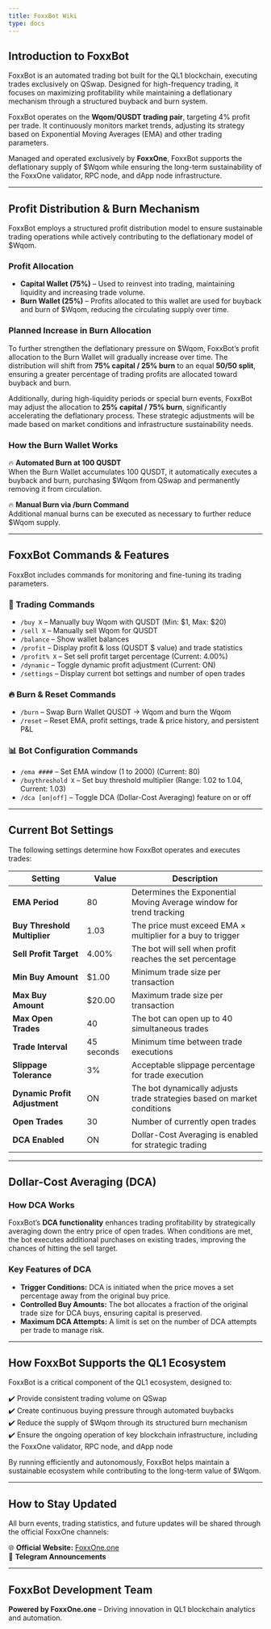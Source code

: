 ```yaml
---
title: FoxxBot Wiki  
type: docs
---
```

## Introduction to FoxxBot

FoxxBot is an automated trading bot built for the QL1 blockchain, executing trades exclusively on QSwap. Designed for high-frequency trading, it focuses on maximizing profitability while maintaining a deflationary mechanism through a structured buyback and burn system.

FoxxBot operates on the **Wqom/QUSDT trading pair**, targeting 4% profit per trade. It continuously monitors market trends, adjusting its strategy based on Exponential Moving Averages (EMA) and other trading parameters.

Managed and operated exclusively by **FoxxOne**, FoxxBot supports the deflationary supply of $Wqom while ensuring the long-term sustainability of the FoxxOne validator, RPC node, and dApp node infrastructure.

---

## Profit Distribution & Burn Mechanism

FoxxBot employs a structured profit distribution model to ensure sustainable trading operations while actively contributing to the deflationary model of $Wqom.

### Profit Allocation

- **Capital Wallet (75%)** – Used to reinvest into trading, maintaining liquidity and increasing trade volume.
- **Burn Wallet (25%)** – Profits allocated to this wallet are used for buyback and burn of $Wqom, reducing the circulating supply over time.

### Planned Increase in Burn Allocation

To further strengthen the deflationary pressure on $Wqom, FoxxBot’s profit allocation to the Burn Wallet will gradually increase over time. The distribution will shift from **75% capital / 25% burn** to an equal **50/50 split**, ensuring a greater percentage of trading profits are allocated toward buyback and burn.

Additionally, during high-liquidity periods or special burn events, FoxxBot may adjust the allocation to **25% capital / 75% burn**, significantly accelerating the deflationary process. These strategic adjustments will be made based on market conditions and infrastructure sustainability needs.

### How the Burn Wallet Works

🔥 **Automated Burn at 100 QUSDT**  
When the Burn Wallet accumulates 100 QUSDT, it automatically executes a buyback and burn, purchasing $Wqom from QSwap and permanently removing it from circulation.

🔥 **Manual Burn via /burn Command**  
Additional manual burns can be executed as necessary to further reduce $Wqom supply.

---

## FoxxBot Commands & Features

FoxxBot includes commands for monitoring and fine-tuning its trading parameters.

### 🤖 Trading Commands

- `/buy X` – Manually buy Wqom with QUSDT (Min: $1, Max: $20)
- `/sell X` – Manually sell Wqom for QUSDT
- `/balance` – Show wallet balances
- `/profit` – Display profit & loss (QUSDT $ value) and trade statistics
- `/profit% X` – Set sell profit target percentage (Current: 4.00%)
- `/dynamic` – Toggle dynamic profit adjustment (Current: ON)
- `/settings` – Display current bot settings and number of open trades

### 🔥 Burn & Reset Commands

- `/burn` – Swap Burn Wallet QUSDT → Wqom and burn the Wqom
- `/reset` – Reset EMA, profit settings, trade & price history, and persistent P&L

### 📊 Bot Configuration Commands

- `/ema ####` – Set EMA window (1 to 2000) (Current: 80)
- `/buythreshold X` – Set buy threshold multiplier (Range: 1.02 to 1.04, Current: 1.03)
- `/dca [on|off]` – Toggle DCA (Dollar-Cost Averaging) feature on or off

---

## Current Bot Settings

The following settings determine how FoxxBot operates and executes trades:

| **Setting**               | **Value**      | **Description**                                           |
|---------------------------|----------------|-----------------------------------------------------------|
| **EMA Period**            | 80             | Determines the Exponential Moving Average window for trend tracking |
| **Buy Threshold Multiplier** | 1.03         | The price must exceed EMA × multiplier for a buy to trigger |
| **Sell Profit Target**    | 4.00%          | The bot will sell when profit reaches the set percentage   |
| **Min Buy Amount**        | $1.00          | Minimum trade size per transaction                         |
| **Max Buy Amount**        | $20.00         | Maximum trade size per transaction                         |
| **Max Open Trades**       | 40             | The bot can open up to 40 simultaneous trades              |
| **Trade Interval**        | 45 seconds     | Minimum time between trade executions                      |
| **Slippage Tolerance**    | 3%             | Acceptable slippage percentage for trade execution         |
| **Dynamic Profit Adjustment** | ON          | The bot dynamically adjusts trade strategies based on market conditions |
| **Open Trades**           | 30             | Number of currently open trades                            |
| **DCA Enabled**           | ON             | Dollar-Cost Averaging is enabled for strategic trading     |

---

## Dollar-Cost Averaging (DCA)

### How DCA Works

FoxxBot’s **DCA functionality** enhances trading profitability by strategically averaging down the entry price of open trades. When conditions are met, the bot executes additional purchases on existing trades, improving the chances of hitting the sell target.

### Key Features of DCA

- **Trigger Conditions:** DCA is initiated when the price moves a set percentage away from the original buy price.
- **Controlled Buy Amounts:** The bot allocates a fraction of the original trade size for DCA buys, ensuring capital is preserved.
- **Maximum DCA Attempts:** A limit is set on the number of DCA attempts per trade to manage risk.

---

## How FoxxBot Supports the QL1 Ecosystem

FoxxBot is a critical component of the QL1 ecosystem, designed to:

✔️ Provide consistent trading volume on QSwap  
✔️ Create continuous buying pressure through automated buybacks  
✔️ Reduce the supply of $Wqom through its structured burn mechanism  
✔️ Ensure the ongoing operation of key blockchain infrastructure, including the FoxxOne validator, RPC node, and dApp node  

By running efficiently and autonomously, FoxxBot helps maintain a sustainable ecosystem while contributing to the long-term value of $Wqom.

---

## How to Stay Updated

All burn events, trading statistics, and future updates will be shared through the official FoxxOne channels:

🌐 **Official Website:** [FoxxOne.one](https://foxxone.one)  
📢 **Telegram Announcements**

---

## FoxxBot Development Team

**Powered by FoxxOne.one** – Driving innovation in QL1 blockchain analytics and automation.
